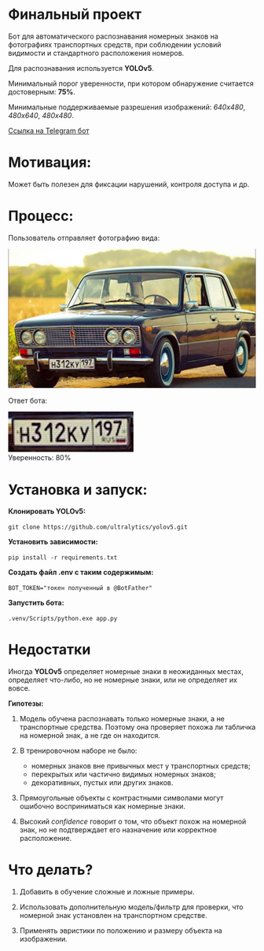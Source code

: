 # Финальный проект

Бот для автоматического распознавания номерных знаков на фотографиях транспортных средств, при соблюдении условий видимости и стандартного расположения номеров.

Для распознавания используется **YOLOv5**.

Минимальный порог уверенности, при котором обнаружение считается достоверным: **75%**.

Минимальные поддерживаемые разрешения изображений: *640x480*, *480x640*, *480x480*.

[Ссылка на Telegram бот](https://t.me/bh_hw6_bot)

# Мотивация:

Может быть полезен для фиксации нарушений, контроля доступа и др.

# Процесс:

Пользователь отправляет фотографию вида:

![Входная фотография](example/input.png "Входная фотография")

Ответ бота:

![Выходная фотография](example/output.png "Выходная фотография")<br>
Уверенность: 80%

# Установка и запуск:

**Клонировать YOLOv5:**

```git clone https://github.com/ultralytics/yolov5.git```

**Установить зависимости:**

```pip install -r requirements.txt```

**Создать файл .env с таким содержимым:**

```BOT_TOKEN="токен полученный в @BotFather"```

**Запустить бота:**

```.venv/Scripts/python.exe app.py```

# Недостатки

Иногда **YOLOv5** определяет номерные знаки в неожиданных местах, определяет что-либо, но не номерные знаки, или не определяет их вовсе.

**Гипотезы:**

1. Модель обучена распознавать только номерные знаки, а не транспортные средства. Поэтому она проверяет похожа ли табличка на номерной знак, а не где он находится.

2. В тренировочном наборе не было:
    - номерных знаков вне привычных мест у транспортных средств;
    - перекрытых или частично видимых номерных знаков;
    - декоративных, пустых или других знаков.

3. Прямоугольные объекты с контрастными символами могут ошибочно восприниматься как номерные знаки.

4. Высокий *confidence* говорит о том, что объект похож на номерной знак, но не подтверждает его назначение или корректное расположение.

# Что делать?

1. Добавить в обучение сложные и ложные примеры.

2. Использовать дополнительную модель/фильтр для проверки, что номерной знак установлен на транспортном средстве.

3. Применять эвристики по положению и размеру объекта на изображении.